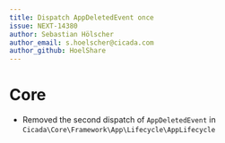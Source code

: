 ```yaml
---
title: Dispatch AppDeletedEvent once
issue: NEXT-14380
author: Sebastian Hölscher
author_email: s.hoelscher@cicada.com
author_github: HoelShare 
---
```

# Core
*  Removed the second dispatch of `AppDeletedEvent` in `Cicada\Core\Framework\App\Lifecycle\AppLifecycle`
